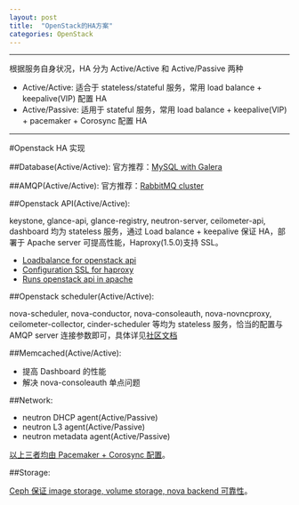 ```yaml
---
layout: post
title:  "OpenStack的HA方案"
categories: OpenStack
---
```


---------------

根据服务自身状况，HA 分为 Active/Active 和 Active/Passive 两种

- Active/Active:   适合于 stateless/stateful 服务，常用 load balance + keepalive(VIP) 配置 HA
- Active/Passive: 适用于 stateful 服务，常用 load balance + keepalive(VIP) + pacemaker + Corosync 配置 HA

---------------
 
#Openstack HA 实现

##Database(Active/Active):
官方推荐：[MySQL with Galera](http://docs.openstack.org/high-availability-guide/content/ha-aa-db.html)

##AMQP(Active/Active): 
官方推荐：[RabbitMQ cluster](https://openstack.redhat.com/RabbitMQ)

##Openstack API(Active/Active):

keystone, glance-api, glance-registry, neutron-server, ceilometer-api, dashboard 均为 stateless 服务，通过 Load balance + keepalive 保证 HA，部署于 Apache server 可提高性能，Haproxy(1.5.0)支持 SSL。

- [Loadbalance for openstack api](http://openstack.redhat.com/Load_Balance_OpenStack_API)
- [Configuration SSL for haproxy](http://www.b2btech.in/implement-ssl-termination-haproxy-ubuntu-14-04)
- [Runs openstack api in apache](http://andy.mc.it/2013/07/apache2-mod_wsgi-openstack-pt-2-nova-api-os-compute-nova-api-ec2/#comment-35)

##Openstack scheduler(Active/Active):

nova-scheduler, nova-conductor, nova-consoleauth, nova-novncproxy, ceilometer-collector, cinder-scheduler 等均为 stateless 服务，恰当的配置与 AMQP server 连接参数即可，具体详见[社区文档](http://docs.openstack.org/high-availability-guide/content/_run_openstack_api_and_schedulers.html)

##Memcached(Active/Active):

- 提高 Dashboard 的性能
- 解决 nova-consoleauth 单点问题

##Network:

- neutron DHCP agent(Active/Passive)
- neutron L3 agent(Active/Passive)
- neutron metadata agent(Active/Passive) 
       
[以上三者均由 Pacemaker + Corosync 配置](http://docs.openstack.org/high-availability-guide/content/ch-network.html)。
 
##Storage:

[Ceph 保证 image storage, volume storage, nova backend 可靠性](http://www.ceph.com/docs/next/rbd/rbd-openstack/)。
